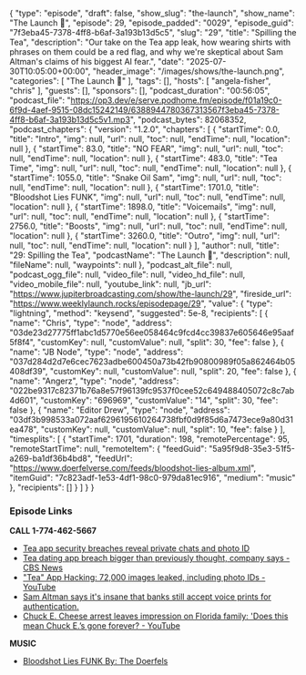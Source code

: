 {
  "type": "episode",
  "draft": false,
  "show_slug": "the-launch",
  "show_name": "The Launch 🚀",
  "episode": 29,
  "episode_padded": "0029",
  "episode_guid": "7f3eba45-7378-4ff8-b6af-3a193b13d5c5",
  "slug": "29",
  "title": "Spilling the Tea",
  "description": "Our take on the Tea app leak, how wearing shirts with phrases on them could be a red flag, and why we're skeptical about Sam Altman's claims of his biggest AI fear.",
  "date": "2025-07-30T10:05:00+00:00",
  "header_image": "/images/shows/the-launch.png",
  "categories": [
    "The Launch 🚀"
  ],
  "tags": [],
  "hosts": [
    "angela-fisher",
    "chris"
  ],
  "guests": [],
  "sponsors": [],
  "podcast_duration": "00:56:05",
  "podcast_file": "https://op3.dev/e/serve.podhome.fm/episode/f01a19c0-6f9d-4aef-9515-08dc15242149/6388944780367313567f3eba45-7378-4ff8-b6af-3a193b13d5c5v1.mp3",
  "podcast_bytes": 82068352,
  "podcast_chapters": {
    "version": "1.2.0",
    "chapters": [
      {
        "startTime": 0.0,
        "title": "Intro",
        "img": null,
        "url": null,
        "toc": null,
        "endTime": null,
        "location": null
      },
      {
        "startTime": 83.0,
        "title": "NO FEAR",
        "img": null,
        "url": null,
        "toc": null,
        "endTime": null,
        "location": null
      },
      {
        "startTime": 483.0,
        "title": "Tea Time",
        "img": null,
        "url": null,
        "toc": null,
        "endTime": null,
        "location": null
      },
      {
        "startTime": 1055.0,
        "title": "Snake Oil Sam",
        "img": null,
        "url": null,
        "toc": null,
        "endTime": null,
        "location": null
      },
      {
        "startTime": 1701.0,
        "title": "Bloodshot Lies FUNK",
        "img": null,
        "url": null,
        "toc": null,
        "endTime": null,
        "location": null
      },
      {
        "startTime": 1898.0,
        "title": "Voicemails",
        "img": null,
        "url": null,
        "toc": null,
        "endTime": null,
        "location": null
      },
      {
        "startTime": 2756.0,
        "title": "Boosts",
        "img": null,
        "url": null,
        "toc": null,
        "endTime": null,
        "location": null
      },
      {
        "startTime": 3260.0,
        "title": "Outro",
        "img": null,
        "url": null,
        "toc": null,
        "endTime": null,
        "location": null
      }
    ],
    "author": null,
    "title": "29: Spilling the Tea",
    "podcastName": "The Launch 🚀",
    "description": null,
    "fileName": null,
    "waypoints": null
  },
  "podcast_alt_file": null,
  "podcast_ogg_file": null,
  "video_file": null,
  "video_hd_file": null,
  "video_mobile_file": null,
  "youtube_link": null,
  "jb_url": "https://www.jupiterbroadcasting.com/show/the-launch/29",
  "fireside_url": "https://www.weeklylaunch.rocks/episodepage/29",
  "value": {
    "type": "lightning",
    "method": "keysend",
    "suggested": 5e-8,
    "recipients": [
      {
        "name": "Chris",
        "type": "node",
        "address": "03de23d27775ff1abc1d5770e56ee058464c9fcd4cc39837e605646e95aaf5f8f4",
        "customKey": null,
        "customValue": null,
        "split": 30,
        "fee": false
      },
      {
        "name": "JB Node",
        "type": "node",
        "address": "037d284d2d7e6cec7623adbe600450a73b42fb90800989f05a862464b05408df39",
        "customKey": null,
        "customValue": null,
        "split": 20,
        "fee": false
      },
      {
        "name": "Angerz",
        "type": "node",
        "address": "022be9317c82371b76a8e57f96139fc9537f0cee52c649488405072c8c7ab4d601",
        "customKey": "696969",
        "customValue": "14",
        "split": 30,
        "fee": false
      },
      {
        "name": "Editor Drew",
        "type": "node",
        "address": "03df3b998533a072aaf6296195610264738fbf0d9f85d6a7473ece9a80d31ea478",
        "customKey": null,
        "customValue": null,
        "split": 10,
        "fee": false
      }
    ],
    "timesplits": [
      {
        "startTime": 1701,
        "duration": 198,
        "remotePercentage": 95,
        "remoteStartTime": null,
        "remoteItem": {
          "feedGuid": "5a95f9d8-35e3-51f5-a269-ba1df36b4bd8",
          "feedUrl": "https://www.doerfelverse.com/feeds/bloodshot-lies-album.xml",
          "itemGuid": "7c823adf-1e53-4df1-98c0-979da81ec916",
          "medium": "music"
        },
        "recipients": []
      }
    ]
  }
}


### Episode Links

**CALL 1-774-462-5667**

* [Tea app security breaches reveal private chats and photo ID](https://9to5mac.com/2025/07/29/tea-app-security-breaches-reveal-private-chats-and-photo-id-as-it-tops-app-store/)
* [Tea dating app breach bigger than previously thought, company says - CBS News](https://www.cbsnews.com/news/tea-dating-advice-app-data-breach/)
* ["Tea" App Hacking: 72,000 images leaked, including photo IDs - YouTube](https://www.youtube.com/watch?v=_qXXyoI6mIs)
* [Sam Altman says it's insane that banks still accept voice prints for authentication. ](https://x.com/vitrupo/status/1947892112747598046)
* [Chuck E. Cheese arrest leaves impression on Florida family: 'Does this mean Chuck E.’s gone forever? - YouTube](https://www.youtube.com/watch?v=Bpt7CMfauj8)

**MUSIC**

* [Bloodshot Lies FUNK By: The Doerfels](https://podcastindex.org/podcast/7365153?episode=40193907278)
